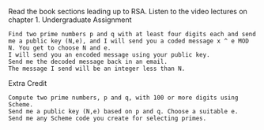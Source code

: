 Read the book sections leading up to RSA. Listen to the video lectures on chapter 1.
Undergraduate Assignment

    Find two prime numbers p and q with at least four digits each and send me a public key (N,e), and I will send you a coded message x ^ e MOD N. You get to choose N and e.
    I will send you an encoded message using your public key.
    Send me the decoded message back in an email.
    The message I send will be an integer less than N.

Extra Credit

    Compute two prime numbers, p and q, with 100 or more digits using Scheme.
    Send me a public key (N,e) based on p and q. Choose a suitable e.
    Send me any Scheme code you create for selecting primes.
